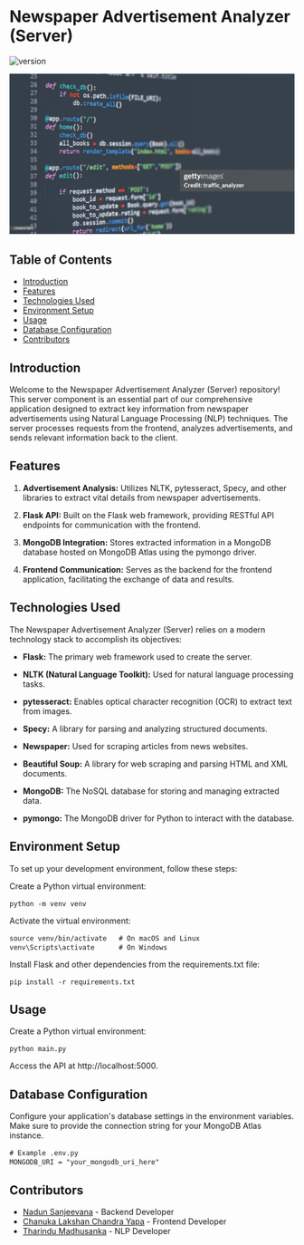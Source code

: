 # Newspaper Advertisement Analyzer (Server)
![version](https://img.shields.io/badge/version-1.0-blue.svg) 

![Newspaper Advertisement Analyzer Logo or Screenshot (if available)](image.jpg)

## Table of Contents
- [Introduction](#introduction)
- [Features](#features)
- [Technologies Used](#technologies-used)
- [Environment Setup](#environment-setup)
- [Usage](#usage)
- [Database Configuration](#database-configuration)
- [Contributors](#contributors)


## Introduction

Welcome to the Newspaper Advertisement Analyzer (Server) repository! This server component is an essential part of our comprehensive application designed to extract key information from newspaper advertisements using Natural Language Processing (NLP) techniques. The server processes requests from the frontend, analyzes advertisements, and sends relevant information back to the client.

## Features

1. **Advertisement Analysis:** Utilizes NLTK, pytesseract, Specy, and other libraries to extract vital details from newspaper advertisements.

2. **Flask API:** Built on the Flask web framework, providing RESTful API endpoints for communication with the frontend.

3. **MongoDB Integration:** Stores extracted information in a MongoDB database hosted on MongoDB Atlas using the pymongo driver.

4. **Frontend Communication:** Serves as the backend for the frontend application, facilitating the exchange of data and results.


## Technologies Used

The Newspaper Advertisement Analyzer (Server) relies on a modern technology stack to accomplish its objectives:

- **Flask:** The primary web framework used to create the server.

- **NLTK (Natural Language Toolkit):** Used for natural language processing tasks.

- **pytesseract:** Enables optical character recognition (OCR) to extract text from images.

- **Specy:** A library for parsing and analyzing structured documents.

- **Newspaper:** Used for scraping articles from news websites.

- **Beautiful Soup:** A library for web scraping and parsing HTML and XML documents.

- **MongoDB:** The NoSQL database for storing and managing extracted data.

- **pymongo:** The MongoDB driver for Python to interact with the database.



## Environment Setup

To set up your development environment, follow these steps:

Create a Python virtual environment:
   ```shell
   python -m venv venv
  ```
Activate the virtual environment:
   ```shell
   source venv/bin/activate   # On macOS and Linux
   venv\Scripts\activate      # On Windows
  ```

Install Flask and other dependencies from the requirements.txt file:
   ```shell
   pip install -r requirements.txt
  ```
   
## Usage
Create a Python virtual environment:
   ```shell
   python main.py
  ```
Access the API at http://localhost:5000.

## Database Configuration
Configure your application's database settings in the environment variables. Make sure to provide the connection string for your MongoDB Atlas instance.
  ```shell
  # Example .env.py
  MONGODB_URI = "your_mongodb_uri_here"
  ```

## Contributors
- [Nadun Sanjeevana](https://github.com/NadunSanjeevana) - Backend Developer
- [Chanuka Lakshan Chandra Yapa](https://github.com/Chanuka-ChandraYapa) - Frontend Developer
- [Tharindu Madhusanka](link-to-contributor2-profile) - NLP Developer





